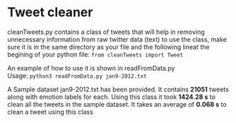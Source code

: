 # Tweet cleaner
cleanTweets.py contains a class of tweets that will help in removing unnecessary information from raw twitter data (text)
to use the class, make sure it is in the same directory as your file and the following lineat the begining of your python file:
```from cleanTweets import Tweet```

An example of how to use it is shown in readFromData.py   
Usage: ```python3 readFromData.py jan9-2012.txt```

A Sample dataset jan9-2012.txt has been provided. It contains **21051** tweets along with emotion labels for each. 
Using this class it took **1424.28 s** to clean all the tweets in the sample dataset. It takes an average of **0.068 s** to clean a tweet using this class 
